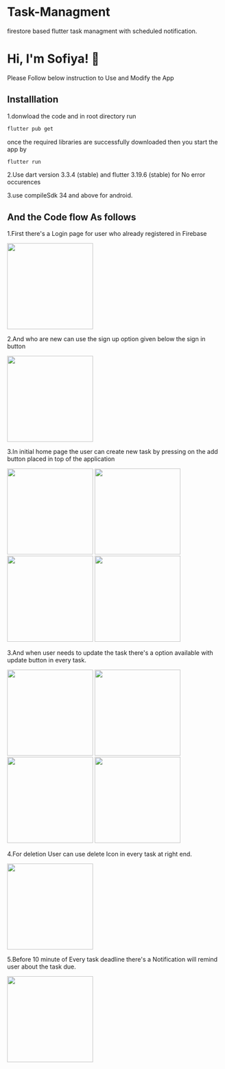 # Task-Managment
firestore based flutter task managment with scheduled notification.

# Hi, I'm Sofiya! 👋
Please Follow below instruction to Use and Modify the App

## Installlation
1.donwload the code and in root directory run 
```bash
flutter pub get 
```
once the required libraries are successfully downloaded then you start the app by 
```bash
flutter run
```
2.Use dart version 3.3.4 (stable) and flutter 3.19.6 (stable) for No error occurences

3.use compileSdk 34 and above for android.

## And the Code flow As follows
1.First there's a Login page for user who already registered in Firebase 

<img src="https://github.com/SOFIYAKARUNANITHI/Task-Managment/assets/102280794/938e2fe9-95f8-4d75-b157-2330310d08a0" width="200" />

2.And who are new can use the sign up option given below the sign in button

<img src="https://github.com/SOFIYAKARUNANITHI/Task-Managment/assets/102280794/f90b2373-7387-4cf5-8022-e8efb694a7d2" width="200" />

3.In initial home page the user can create new task by pressing on the add button placed in top of the application

<img src="https://github.com/SOFIYAKARUNANITHI/Task-Managment/assets/102280794/89b6673c-87e7-445e-8941-6a14efe7316a" width="200" />

<img src="https://github.com/SOFIYAKARUNANITHI/Task-Managment/assets/102280794/b042f761-2264-4f7a-ab2a-0fc89d203ec6" width="200" />

<img src="https://github.com/SOFIYAKARUNANITHI/Task-Managment/assets/102280794/706101b5-6b02-481a-84de-844cf226eeeb" width="200" />

<img src="https://github.com/SOFIYAKARUNANITHI/Task-Managment/assets/102280794/22b9e657-4c41-43af-a480-8b46ba2d07d5" width="200" />

3.And when user needs to update  the task there's a option available with update button in every task.

<img src="https://github.com/SOFIYAKARUNANITHI/Task-Managment/assets/102280794/172a5a20-fa6f-445d-8222-83d8c4ae07c1" width="200" />

<img src="https://github.com/SOFIYAKARUNANITHI/Task-Managment/assets/102280794/2eccf413-eb64-49aa-9617-6e5f43a66c24" width="200" />

<img src="https://github.com/SOFIYAKARUNANITHI/Task-Managment/assets/102280794/c74d9f18-74e2-46a7-b297-26f6bd21b4ba" width="200" />

<img src="https://github.com/SOFIYAKARUNANITHI/Task-Managment/assets/102280794/73ea7592-fdd9-4fb1-ad99-507121a167ef" width="200" />


4.For deletion User can use delete Icon in every task at right end.


<img src="https://github.com/SOFIYAKARUNANITHI/Task-Managment/assets/102280794/51023e83-b06b-41ad-928f-855f6856c81c" width="200" />

5.Before 10 minute of Every task deadline there's a  Notification will remind user about the task due.

<img src="https://github.com/SOFIYAKARUNANITHI/Task-Managment/assets/102280794/952e016f-58b4-430a-af01-03343f73e752" width="200" />







